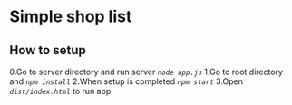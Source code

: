# Simple shop list

## How to setup
0.Go to server directory and  run server _`node app.js`_
1.Go to root directory and _`npm install`_
2.When setup is completed _`npm start`_
3.Open _`dist/index.html`_ to run app
